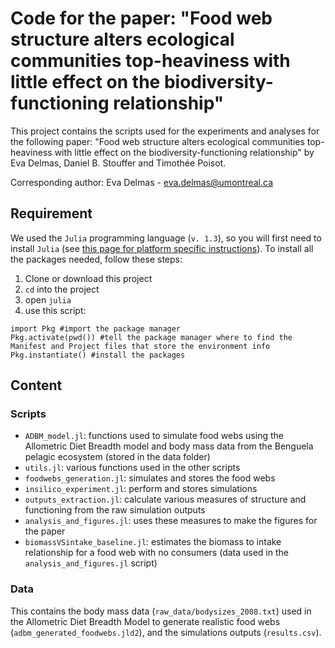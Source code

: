 # Code for the paper: "Food web structure alters ecological communities top-heaviness with little effect on the biodiversity-functioning relationship"

This project contains the scripts used for the experiments and analyses for the following paper: "Food web structure alters ecological communities top-heaviness with little effect on the biodiversity-functioning relationship" by Eva Delmas, Daniel B. Stouffer and Timothée Poisot.

Corresponding author: Eva Delmas - eva.delmas@umontreal.ca

## Requirement

We used the `Julia` programming language (`v. 1.3`), so you will first need to install `Julia` (see [this page for platform specific instructions](https://julialang.org/downloads/platform/)). To install all the packages needed, follow these steps:
1. Clone or download this project
2. `cd` into the project
3. open `julia`
4. use this script:

```
import Pkg #import the package manager
Pkg.activate(pwd()) #tell the package manager where to find the Manifest and Project files that store the environment info
Pkg.instantiate() #install the packages
```

## Content

### Scripts

- `ADBM_model.jl`: functions used to simulate food webs using the Allometric Diet Breadth model and body mass data from the Benguela pelagic ecosystem (stored in the data folder)
- `utils.jl`: various functions used in the other scripts
- `foodwebs_generation.jl`: simulates and stores the food webs
- `insilico_experiment.jl`: perform and stores simulations
- `outputs_extraction.jl`: calculate various measures of structure and functioning from the raw simulation outputs
- `analysis_and_figures.jl`: uses these measures to make the figures for the paper
- `biomassVSintake_baseline.jl`: estimates the biomass to intake relationship for a food web with no consumers (data used in the `analysis_and_figures.jl` script)

### Data

This contains the body mass data (`raw_data/bodysizes_2008.txt`) used in the Allometric Diet Breadth Model to generate realistic food webs (`adbm_generated_foodwebs.jld2`), and the simulations outputs (`results.csv`).
